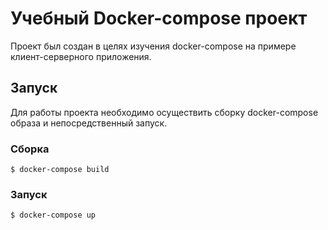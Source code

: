 # Учебный Docker-compose проект

Проект был создан в целях изучения docker-compose на примере клиент-серверного приложения.

## Запуск 

Для работы проекта необходимо осуществить сборку docker-compose образа и непосредственный запуск.

### Сборка

```
$ docker-compose build
```

### Запуск

```
$ docker-compose up
```


